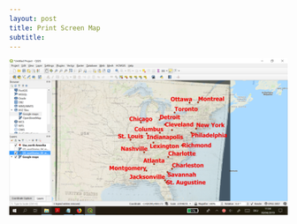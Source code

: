 ```yaml
---
layout: post
title: Print Screen Map
subtitle: 
---
```


![map](https://github.com/TatjanaSmiljanic/tatjanasmiljanic.github.io/blob/master/img/finished2.png)
